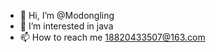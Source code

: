 - 👋 Hi, I’m @Modongling
- 👀 I’m interested in java
- 📫 How to reach me 18820433507@163.com

<!---
Modongling/Modongling is a ✨ special ✨ repository because its `README.md` (this file) appears on your GitHub profile.
You can click the Preview link to take a look at your changes.
--->
